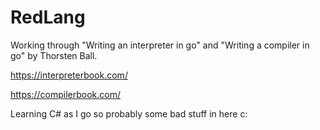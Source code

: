 ﻿# RedLang
Working through "Writing an interpreter in go" and "Writing a compiler in go" by Thorsten Ball.

https://interpreterbook.com/

https://compilerbook.com/

Learning C# as I go so probably some bad stuff in here c:
